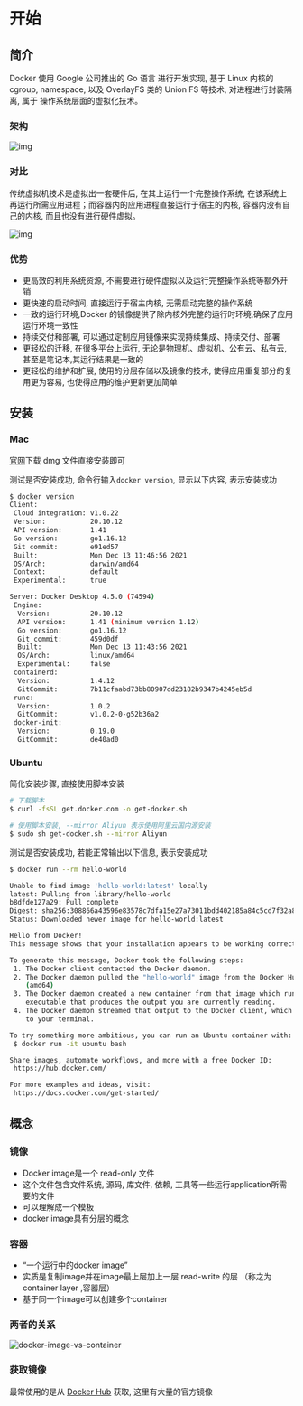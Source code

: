 # 开始

## 简介

Docker 使用 Google 公司推出的 Go 语言 进行开发实现, 基于 Linux 内核的 cgroup, namespace, 以及 OverlayFS 类的 Union FS 等技术, 对进程进行封装隔离, 属于 操作系统层面的虚拟化技术。

### 架构

![img](https://laoxu.oss-cn-shenzhen.aliyuncs.com/img202202142209885.png)

### 对比

传统虚拟机技术是虚拟出一套硬件后, 在其上运行一个完整操作系统, 在该系统上再运行所需应用进程；而容器内的应用进程直接运行于宿主的内核, 容器内没有自己的内核, 而且也没有进行硬件虚拟。

![img](https://laoxu.oss-cn-shenzhen.aliyuncs.com/img202202152309746.jpg)

### 优势

- 更高效的利用系统资源, 不需要进行硬件虚拟以及运行完整操作系统等额外开销
- 更快速的启动时间, 直接运行于宿主内核, 无需启动完整的操作系统
- 一致的运行环境,Docker 的镜像提供了除内核外完整的运行时环境,确保了应用运行环境一致性
- 持续交付和部署, 可以通过定制应用镜像来实现持续集成、持续交付、部署
- 更轻松的迁移, 在很多平台上运行, 无论是物理机、虚拟机、公有云、私有云, 甚至是笔记本,其运行结果是一致的
- 更轻松的维护和扩展, 使用的分层存储以及镜像的技术, 使得应用重复部分的复用更为容易, 也使得应用的维护更新更加简单

## 安装

### Mac

[官网](https://docs.docker.com/desktop/mac/install/)下载 dmg 文件直接安装即可

测试是否安装成功, 命令行输入`docker version`, 显示以下内容, 表示安装成功

```bash
$ docker version
Client:
 Cloud integration: v1.0.22
 Version:           20.10.12
 API version:       1.41
 Go version:        go1.16.12
 Git commit:        e91ed57
 Built:             Mon Dec 13 11:46:56 2021
 OS/Arch:           darwin/amd64
 Context:           default
 Experimental:      true

Server: Docker Desktop 4.5.0 (74594)
 Engine:
  Version:          20.10.12
  API version:      1.41 (minimum version 1.12)
  Go version:       go1.16.12
  Git commit:       459d0df
  Built:            Mon Dec 13 11:43:56 2021
  OS/Arch:          linux/amd64
  Experimental:     false
 containerd:
  Version:          1.4.12
  GitCommit:        7b11cfaabd73bb80907dd23182b9347b4245eb5d
 runc:
  Version:          1.0.2
  GitCommit:        v1.0.2-0-g52b36a2
 docker-init:
  Version:          0.19.0
  GitCommit:        de40ad0
```

### Ubuntu

简化安装步骤, 直接使用脚本安装

```bash
# 下载脚本
$ curl -fsSL get.docker.com -o get-docker.sh

# 使用脚本安装, --mirror Aliyun 表示使用阿里云国内源安装
$ sudo sh get-docker.sh --mirror Aliyun
```

测试是否安装成功, 若能正常输出以下信息, 表示安装成功

```bash
$ docker run --rm hello-world

Unable to find image 'hello-world:latest' locally
latest: Pulling from library/hello-world
b8dfde127a29: Pull complete
Digest: sha256:308866a43596e83578c7dfa15e27a73011bdd402185a84c5cd7f32a88b501a24
Status: Downloaded newer image for hello-world:latest

Hello from Docker!
This message shows that your installation appears to be working correctly.

To generate this message, Docker took the following steps:
 1. The Docker client contacted the Docker daemon.
 2. The Docker daemon pulled the "hello-world" image from the Docker Hub.
    (amd64)
 3. The Docker daemon created a new container from that image which runs the
    executable that produces the output you are currently reading.
 4. The Docker daemon streamed that output to the Docker client, which sent it
    to your terminal.

To try something more ambitious, you can run an Ubuntu container with:
 $ docker run -it ubuntu bash

Share images, automate workflows, and more with a free Docker ID:
 https://hub.docker.com/

For more examples and ideas, visit:
 https://docs.docker.com/get-started/

```

## 概念

### 镜像

- Docker image是一个 read-only 文件
- 这个文件包含文件系统, 源码, 库文件, 依赖, 工具等一些运行application所需要的文件
- 可以理解成一个模板
- docker image具有分层的概念

### 容器

- “一个运行中的docker image”
- 实质是复制image并在image最上层加上一层 read-write 的层 （称之为 container layer ,容器层）
- 基于同一个image可以创建多个container

### 两者的关系

![docker-image-vs-container](https://laoxu.oss-cn-shenzhen.aliyuncs.com/img202202142220308.png)

### 获取镜像

最常使用的是从 [Docker Hub](https://hub.docker.com/search?type=image) 获取, 这里有大量的官方镜像